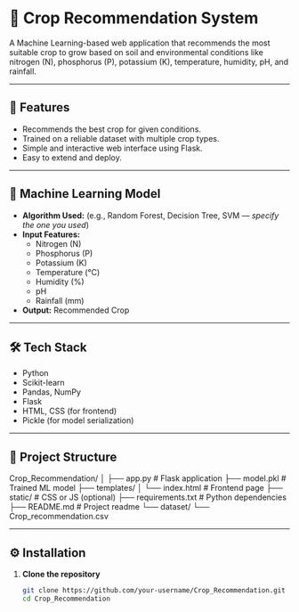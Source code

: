# 🌾 Crop Recommendation System

A Machine Learning-based web application that recommends the most suitable crop to grow based on soil and environmental conditions like nitrogen (N), phosphorus (P), potassium (K), temperature, humidity, pH, and rainfall.

---

## 🚀 Features

- Recommends the best crop for given conditions.
- Trained on a reliable dataset with multiple crop types.
- Simple and interactive web interface using Flask.
- Easy to extend and deploy.

---

## 🧠 Machine Learning Model

- **Algorithm Used:** (e.g., Random Forest, Decision Tree, SVM — *specify the one you used*)
- **Input Features:** 
  - Nitrogen (N)
  - Phosphorus (P)
  - Potassium (K)
  - Temperature (°C)
  - Humidity (%)
  - pH
  - Rainfall (mm)
- **Output:** Recommended Crop

---

## 🛠️ Tech Stack

- Python
- Scikit-learn
- Pandas, NumPy
- Flask
- HTML, CSS (for frontend)
- Pickle (for model serialization)

---

## 📁 Project Structure

Crop_Recommendation/
│
├── app.py # Flask application
├── model.pkl # Trained ML model
├── templates/
│ └── index.html # Frontend page
├── static/ # CSS or JS (optional)
├── requirements.txt # Python dependencies
├── README.md # Project readme
└── dataset/
└── Crop_recommendation.csv


---

## ⚙️ Installation

1. **Clone the repository**
   ```bash
   git clone https://github.com/your-username/Crop_Recommendation.git
   cd Crop_Recommendation
